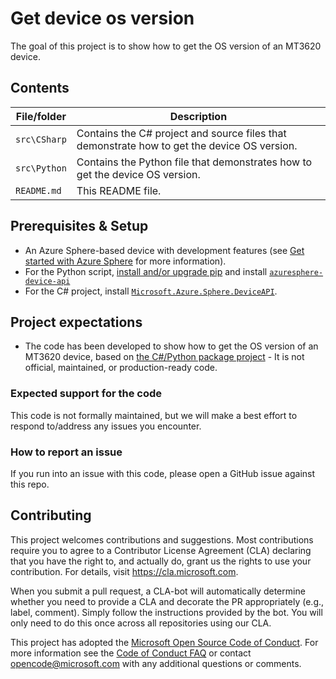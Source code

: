 # Get device os version

The goal of this project is to show how to get the OS version of an MT3620 device.

## Contents

| File/folder  | Description                                                                                 |
| ------------ | ------------------------------------------------------------------------------------------- |
| `src\CSharp` | Contains the C# project and source files that demonstrate how to get the device OS version. |
| `src\Python` | Contains the Python file that demonstrates how to get the device OS version.                |
| `README.md`  | This README file.                                                                           |

## Prerequisites & Setup

- An Azure Sphere-based device with development features (see [Get started with Azure Sphere](https://azure.microsoft.com/en-us/services/azure-sphere/get-started/) for more information).
- For the Python script, [install and/or upgrade  pip](https://pip.pypa.io/en/stable/installing/) and install [`azuresphere-device-api`](https://pypi.org/project/azuresphere-device-api/)
- For the C# project, install [`Microsoft.Azure.Sphere.DeviceAPI`](https://www.nuget.org/packages/Microsoft.Azure.Sphere.DeviceAPI).


## Project expectations

* The code has been developed to show how to get the OS version of an MT3620 device, based on [the C#/Python package project](https://github.com/Azure/azure-sphere-samples/tree/main/Manufacturing) - It is not official, maintained, or production-ready code.

### Expected support for the code

This code is not formally maintained, but we will make a best effort to respond to/address any issues you encounter.

### How to report an issue

If you run into an issue with this code, please open a GitHub issue against this repo.

## Contributing

This project welcomes contributions and suggestions. Most contributions require you to
agree to a Contributor License Agreement (CLA) declaring that you have the right to,
and actually do, grant us the rights to use your contribution. For details, visit
https://cla.microsoft.com.

When you submit a pull request, a CLA-bot will automatically determine whether you need
to provide a CLA and decorate the PR appropriately (e.g., label, comment). Simply follow the
instructions provided by the bot. You will only need to do this once across all repositories using our CLA.

This project has adopted the [Microsoft Open Source Code of Conduct](https://opensource.microsoft.com/codeofconduct/).
For more information see the [Code of Conduct FAQ](https://opensource.microsoft.com/codeofconduct/faq/)
or contact [opencode@microsoft.com](mailto:opencode@microsoft.com) with any additional questions or comments.
